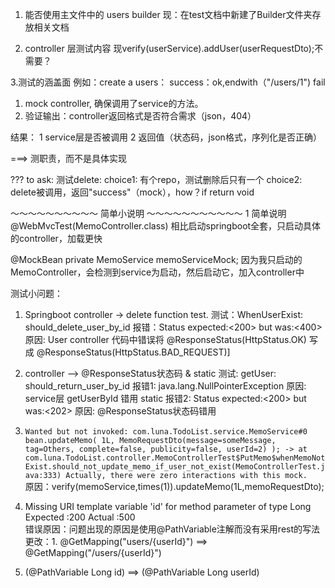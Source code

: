 1. 能否使用主文件中的 users builder
现：在test文档中新建了Builder文件夹存放相关文档

2. controller 层测试内容
现verify(userService).addUser(userRequestDto);不需要？

3.测试的涵盖面
例如：create a users：
success：ok,endwith（"/users/1")
fail
1. mock controller, 确保调用了service的方法。
2. 验证输出：controller返回格式是否符合需求（json，404）

结果：
1 service层是否被调用
2 返回值（状态码，json格式，序列化是否正确）

===> 测职责，而不是具体实现

??? to ask: 测试delete:
choice1: 有个repo，测试删除后只有一个
choice2: delete被调用，返回"success"（mock），how？if return void

～～～～～～～～～～ 简单小说明 ～～～～～～～～～～～
1 简单说明
@WebMvcTest(MemoController.class)
相比启动springboot全套，只启动具体的controller，加载更快

@MockBean
private MemoService memoServiceMock;
因为我只启动的MemoController，会检测到service为启动，然后启动它，加入controller中

测试小问题：
1. Springboot controller -> delete function test.
测试：WhenUserExist: should_delete_user_by_id 
报错：Status expected:<200> but was:<400>
原因: User controller 代码中错误将 @ResponseStatus(HttpStatus.OK) 写成 @ResponseStatus(HttpStatus.BAD_REQUEST)]

2. controller --> @ResponseStatus状态码 & static
测试: getUser: should_return_user_by_id
报错1: java.lang.NullPointerException
原因: service层 getUserById 错用 static
报错2: Status expected:<200> but was:<202>
原因: @ResponseStatus状态码错用

3. `Wanted but not invoked:
   com.luna.TodoList.service.MemoService#0 bean.updateMemo(
       1L,
       MemoRequestDto(message=someMessage, tag=Others, complete=false, publicity=false, userId=2)
   );
   -> at com.luna.TodoList.controller.MemoControllerTest$PutMemo$whenMemoNotExist.should_not_update_memo_if_user_not_exist(MemoControllerTest.java:333)
   Actually, there were zero interactions with this mock.` <br> 
   原因：verify(memoService,times(1)).updateMemo(1L,memoRequestDto); 

4. Missing URI template variable 'id' for method parameter of type Long <br> Expected :200                                                                    Actual   :500 <br>
错误原因：问题出现的原因是使用@PathVariable注解而没有采用rest的写法 
更改：1. @GetMapping("users/{userId}") ==> @GetMapping("/users/{userId}") 
2. (@PathVariable Long id) ==> (@PathVariable Long userId)

